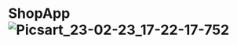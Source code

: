 # ShopApp![Picsart_23-02-23_17-22-17-752](https://user-images.githubusercontent.com/109601304/220950998-2600a97d-25f7-4691-bbae-9f9875d48c93.jpg)
